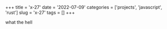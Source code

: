 +++
title = 'x-27'
date = '2022-07-09'
categories = ['projects', 'javascript', 'rust']
slug = 'x-27'
tags = []
+++

what the hell
